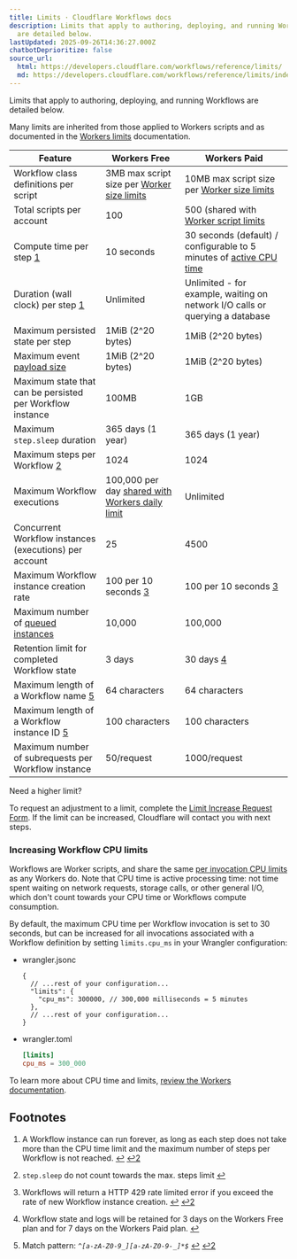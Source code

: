 ```yaml
---
title: Limits · Cloudflare Workflows docs
description: Limits that apply to authoring, deploying, and running Workflows
  are detailed below.
lastUpdated: 2025-09-26T14:36:27.000Z
chatbotDeprioritize: false
source_url:
  html: https://developers.cloudflare.com/workflows/reference/limits/
  md: https://developers.cloudflare.com/workflows/reference/limits/index.md
---
```


Limits that apply to authoring, deploying, and running Workflows are detailed below.

Many limits are inherited from those applied to Workers scripts and as documented in the [Workers limits](https://developers.cloudflare.com/workers/platform/limits/) documentation.

| Feature | Workers Free | Workers Paid |
| - | - | - |
| Workflow class definitions per script | 3MB max script size per [Worker size limits](https://developers.cloudflare.com/workers/platform/limits/#account-plan-limits) | 10MB max script size per [Worker size limits](https://developers.cloudflare.com/workers/platform/limits/#account-plan-limits) |
| Total scripts per account | 100 | 500 (shared with [Worker script limits](https://developers.cloudflare.com/workers/platform/limits/#account-plan-limits) |
| Compute time per step [1](#user-content-fn-3) | 10 seconds | 30 seconds (default) / configurable to 5 minutes of [active CPU time](https://developers.cloudflare.com/workers/platform/limits/#cpu-time) |
| Duration (wall clock) per step [1](#user-content-fn-3) | Unlimited | Unlimited - for example, waiting on network I/O calls or querying a database |
| Maximum persisted state per step | 1MiB (2^20 bytes) | 1MiB (2^20 bytes) |
| Maximum event [payload size](https://developers.cloudflare.com/workflows/build/events-and-parameters/) | 1MiB (2^20 bytes) | 1MiB (2^20 bytes) |
| Maximum state that can be persisted per Workflow instance | 100MB | 1GB |
| Maximum `step.sleep` duration | 365 days (1 year) | 365 days (1 year) |
| Maximum steps per Workflow [2](#user-content-fn-5) | 1024 | 1024 |
| Maximum Workflow executions | 100,000 per day [shared with Workers daily limit](https://developers.cloudflare.com/workers/platform/limits/#worker-limits) | Unlimited |
| Concurrent Workflow instances (executions) per account | 25 | 4500 |
| Maximum Workflow instance creation rate | 100 per 10 seconds [3](#user-content-fn-6) | 100 per 10 seconds [3](#user-content-fn-6) |
| Maximum number of [queued instances](https://developers.cloudflare.com/workflows/observability/metrics-analytics/#event-types) | 10,000 | 100,000 |
| Retention limit for completed Workflow state | 3 days | 30 days [4](#user-content-fn-2) |
| Maximum length of a Workflow name [5](#user-content-fn-4) | 64 characters | 64 characters |
| Maximum length of a Workflow instance ID [5](#user-content-fn-4) | 100 characters | 100 characters |
| Maximum number of subrequests per Workflow instance | 50/request | 1000/request |

Need a higher limit?

To request an adjustment to a limit, complete the [Limit Increase Request Form](https://forms.gle/ukpeZVLWLnKeixDu7). If the limit can be increased, Cloudflare will contact you with next steps.

### Increasing Workflow CPU limits

Workflows are Worker scripts, and share the same [per invocation CPU limits](https://developers.cloudflare.com/workers/platform/limits/#worker-limits) as any Workers do. Note that CPU time is active processing time: not time spent waiting on network requests, storage calls, or other general I/O, which don't count towards your CPU time or Workflows compute consumption.

By default, the maximum CPU time per Workflow invocation is set to 30 seconds, but can be increased for all invocations associated with a Workflow definition by setting `limits.cpu_ms` in your Wrangler configuration:

* wrangler.jsonc

  ```jsonc
  {
    // ...rest of your configuration...
    "limits": {
      "cpu_ms": 300000, // 300,000 milliseconds = 5 minutes
    },
    // ...rest of your configuration...
  }
  ```

* wrangler.toml

  ```toml
  [limits]
  cpu_ms = 300_000
  ```

To learn more about CPU time and limits, [review the Workers documentation](https://developers.cloudflare.com/workers/platform/limits/#cpu-time).

## Footnotes

1. A Workflow instance can run forever, as long as each step does not take more than the CPU time limit and the maximum number of steps per Workflow is not reached. [↩](#user-content-fnref-3) [↩2](#user-content-fnref-3-2)

2. `step.sleep` do not count towards the max. steps limit [↩](#user-content-fnref-5)

3. Workflows will return a HTTP 429 rate limited error if you exceed the rate of new Workflow instance creation. [↩](#user-content-fnref-6) [↩2](#user-content-fnref-6-2)

4. Workflow state and logs will be retained for 3 days on the Workers Free plan and for 7 days on the Workers Paid plan. [↩](#user-content-fnref-2)

5. Match pattern: *`^[a-zA-Z0-9_][a-zA-Z0-9-_]*$`* [↩](#user-content-fnref-4) [↩2](#user-content-fnref-4-2)
